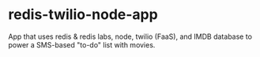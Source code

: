 # redis-twilio-node-app
App that uses redis &amp; redis labs, node, twilio (FaaS), and IMDB database to power a SMS-based "to-do" list with movies.
